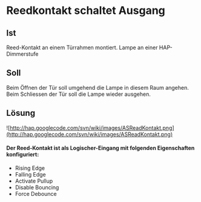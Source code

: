 # Reedkontakt schaltet Ausgang #

## Ist ##

Reed-Kontakt an einem Türrahmen montiert. Lampe an einer HAP-Dimmerstufe

## Soll ##

Beim Öffnen der Tür soll umgehend die Lampe in diesem Raum angehen. Beim Schliessen der Tür soll die Lampe wieder ausgehen.

## Lösung ##

![http://hap.googlecode.com/svn/wiki/images/ASReadKontakt.png](http://hap.googlecode.com/svn/wiki/images/ASReadKontakt.png)

#### Der Reed-Kontakt ist als Logischer-Eingang mit folgenden Eigenschaften konfiguriert: ####

  * Rising Edge
  * Falling Edge
  * Activate Pullup
  * Disable Bouncing
  * Force Debounce
